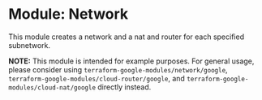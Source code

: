 # Module: Network

This module creates a network and a nat and router for each specified
subnetwork.

**NOTE:** This module is intended for example purposes. For general usage,
please consider using `terraform-google-modules/network/google`,
`terraform-google-modules/cloud-router/google`, and
`terraform-google-modules/cloud-nat/google` directly instead.
